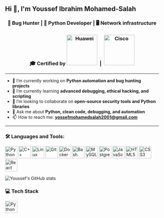 ## Hi 👋, I'm Youssef Ibrahim Mohamed-Salah
<h3 align="center">🐞 Bug Hunter | 🐍 Python Developer | 🖥️ Network infrastructure </h3>
<h3 align="center">
  🎓 Certified by  
  <img src="https://user-images.githubusercontent.com/your-huawei-image.png" alt="Huawei" width="100"/>
  &nbsp;|&nbsp;
  <img src="https://user-images.githubusercontent.com/your-cisco-image.png" alt="Cisco" width="100"/>
</h3>

---

- 🔭 I’m currently working on **Python automation and bug hunting projects**
- 🌱 I’m currently learning **advanced debugging, ethical hacking, and scripting**
- 🤝 I’m looking to collaborate on **open-source security tools and Python libraries**
- 💬 Ask me about **Python, clean code, debugging, and automation**
- 📫 How to reach me: **yossefmohamedsalah2001@gmail.com**

---

### 🛠️ Languages and Tools:

<p align="left">
  <img src="https://cdn.jsdelivr.net/gh/devicons/devicon/icons/python/python-original.svg" alt="Python" width="40" height="40"/>
  <img src="https://cdn.jsdelivr.net/gh/devicons/devicon/icons/cplusplus/cplusplus-original.svg" alt="C++" width="40" height="40"/>
  <img src="https://cdn.jsdelivr.net/gh/devicons/devicon/icons/linux/linux-original.svg" alt="Linux" width="40" height="40"/>
  <img src="https://cdn.jsdelivr.net/gh/devicons/devicon/icons/git/git-original.svg" alt="Git" width="40" height="40"/>
  <img src="https://cdn.jsdelivr.net/gh/devicons/devicon/icons/docker/docker-original.svg" alt="Docker" width="40" height="40"/>
  <img src="https://cdn.jsdelivr.net/gh/devicons/devicon/icons/bash/bash-original.svg" alt="Bash" width="40" height="40"/>
  <img src="https://cdn.jsdelivr.net/gh/devicons/devicon/icons/mysql/mysql-original-wordmark.svg" alt="MySQL" width="40" height="40"/>
  <img src="https://cdn.jsdelivr.net/gh/devicons/devicon/icons/postgresql/postgresql-original.svg" alt="PostgreSQL" width="40" height="40"/>
  <img src="https://cdn.jsdelivr.net/gh/devicons/devicon/icons/javascript/javascript-original.svg" alt="JavaScript" width="40" height="40"/>
  <img src="https://cdn.jsdelivr.net/gh/devicons/devicon/icons/html5/html5-original.svg" alt="HTML5" width="40" height="40"/>
  <img src="https://cdn.jsdelivr.net/gh/devicons/devicon/icons/css3/css3-original.svg" alt="CSS3" width="40" height="40"/>
  <img src="https://cdn.jsdelivr.net/gh/devicons/devicon/icons/react/react-original.svg" alt="React" width="40" height="40"/>
  <!-- Add or remove logos based on what you want shown -->
</p>

![ Youssef's GitHub stats](https://github-readme-stats.vercel.app/api?username=yossefibrahimmohamed&show_icons=true&theme=radical)

### 💻 Tech Stack
<img src="https://img.icons8.com/?size=100&id=pIJdjOoL6KfU&format=png&color=000000" alt="Python" width="40" height="40"/>
<!-- Add more icons here -->
